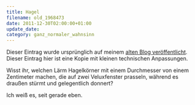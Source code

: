 ```yaml
---
title: Hagel
filename: old_1968473
date: 2011-12-30T02:00:00+01:00
update_date:
category: ganz_normaler_wahnsinn
---
```

Dieser Eintrag wurde ursprünglich auf meinem [alten Blog veröffentlicht](https://stu.blogger.de/stories/1968473/). Dieser Eintrag hier ist eine Kopie mit kleinen technischen Anpassungen.

Wisst ihr, welchen Lärm Hagelkörner mit einem Durchmesser von einem Zentimeter machen, die auf zwei Veluxfenster prasseln, während es draußen stürmt und gelegentlich donnert?

Ich weiß es, seit gerade eben.
